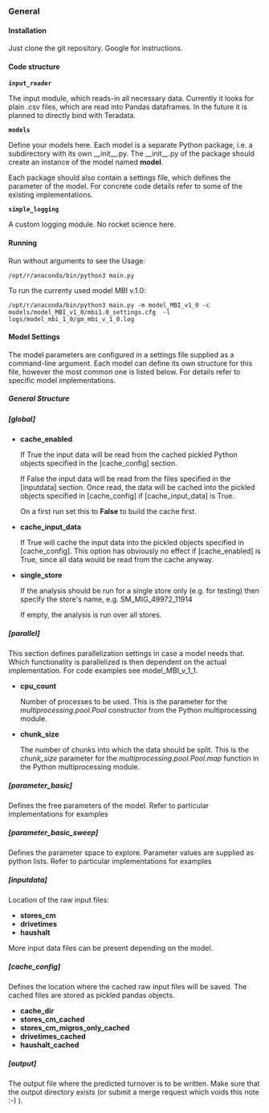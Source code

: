 ### General

#### Installation

Just clone the git repository. Google for instructions.

#### Code structure

 **`input_reader`**

 The input module, which reads-in all necessary data.
 Currently it looks for plain .csv files, which are read into Pandas dataframes.
 In the future it is planned to directly bind with Teradata.

 **`models`**

 Define your models here. Each model is a separate Python package,
 i.e. a subdirectory with its own \_\_init\_\_.py.
 The \_\_init\_\_.py of the package should create an instance of the model
 named **model**.

 Each package should also contain a settings file, which defines the parameter of the model.
 For concrete code details refer to some of the existing implementations.

 **`simple_logging`**

 A custom logging module. No rocket science here.

#### Running

Run without arguments to see the Usage:

`/opt/r/anaconda/bin/python3 main.py`

To run the currenty used model MBI v.1.0:

`/opt/r/anaconda/bin/python3 main.py -m model_MBI_v1_0 -c models/model_MBI_v1_0/mbi1.0_settings.cfg  -l logs/model_mbi_1_0/gm_mbi_v_1_0.log`


#### Model Settings

The model parameters are configured in a settings file supplied as a command-line argument.
Each model can define its own structure for this file, however the most common one is listed below.
For details refer to specific model implementations.

##### General Structure

##### [global]

 - **cache_enabled**

      If True the input data will be read from the cached pickled Python
      objects specified in the [cache_config] section.

      If False the input data will be read from the files specified in
      the [inputdata] section. Once read, the data will be cached into
      the pickled objects specified in [cache_config] if [cache_input_data] is True.

      On a first run set this to **False** to build the cache first.

 - **cache_input_data**

      If True will cache the input data into the pickled objects specified
      in [cache_config].
      This option has obviously no effect if [cache_enabled] is True,
      since all data would be read from the cache anyway.

 - **single_store**

      If the analysis should be run for a single store only (e.g.
      for testing) then specify the store's name, e.g. SM_MIG_49972_11914

      If empty, the analysis is run over all stores.

##### [parallel]

 This section defines parallelization settings in case a model needs that.
 Which functionality is parallelized is then dependent on the actual implementation.
 For code examples see model_MBI_v_1_1.

 - **cpu_count**

    Number of processes to be used.
    This is the parameter for the *multiprocessing.pool.Pool* constructor
    from the Python multiprocessing module.

 - **chunk_size**

    The number of chunks into which the data should be split.
    This is the *chunk_size* parameter for the *multiprocessing.pool.Pool.map*
    function in the Python multiprocessing module.

##### [parameter_basic]

Defines the free parameters of the model.
Refer to particular implementations for examples

##### [parameter_basic_sweep]

Defines the  parameter space to explore.
Parameter values are supplied as python lists.
Refer to particular implementations for examples


##### [inputdata]

Location of the raw input files:

 - **stores_cm**
 - **drivetimes**
 - **haushalt**

 More input data files can be present depending on the model.

##### [cache_config]

 Defines the location where the cached raw input files will be saved.
 The cached files are stored as pickled pandas objects.

 - **cache_dir**
 - **stores_cm_cached**
 - **stores_cm_migros_only_cached**
 - **drivetimes_cached**
 - **haushalt_cached**

##### [output]

The output file where the predicted turnover is to be written.
Make sure that the output directory exists (or submit a merge request which voids this note :-) ).